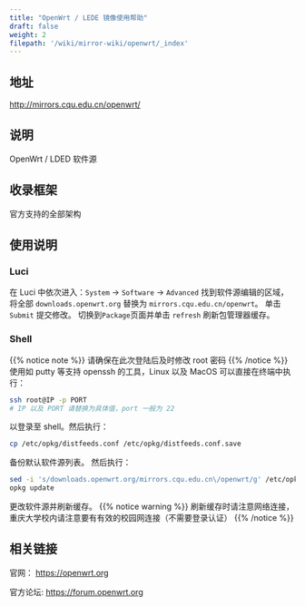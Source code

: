 ```yaml
---
title: "OpenWrt / LEDE 镜像使用帮助"
draft: false
weight: 2
filepath: '/wiki/mirror-wiki/openwrt/_index'
---
```

## 地址
http://mirrors.cqu.edu.cn/openwrt/
## 说明
OpenWrt / LDED 软件源
## 收录框架
官方支持的全部架构
## 使用说明
### Luci
在 Luci 中依次进入：`System` -> `Software` -> `Advanced`
找到软件源编辑的区域，将全部 `downloads.openwrt.org` 替换为 `mirrors.cqu.edu.cn/openwrt`。
单击 `Submit` 提交修改。
切换到`Package`页面并单击 `refresh` 刷新包管理器缓存。
### Shell
{{% notice note %}}
请确保在此次登陆后及时修改 root 密码
{{% /notice %}}
使用如 putty 等支持 openssh 的工具，Linux 以及 MacOS 可以直接在终端中执行：
```bash
ssh root@IP -p PORT
# IP 以及 PORT 请替换为具体值，port 一般为 22
```
以登录至 shell。然后执行：
```bash
cp /etc/opkg/distfeeds.conf /etc/opkg/distfeeds.conf.save
```
备份默认软件源列表。
然后执行：
```bash
sed -i 's/downloads.openwrt.org/mirrors.cqu.edu.cn\/openwrt/g' /etc/opkg/distfeeds.conf
opkg update
```
更改软件源并刷新缓存。
{{% notice warning %}}
刷新缓存时请注意网络连接，重庆大学校内请注意要有有效的校园网连接（不需要登录认证）
{{% /notice %}}
## 相关链接
官网：
https://openwrt.org

官方论坛:
https://forum.openwrt.org
